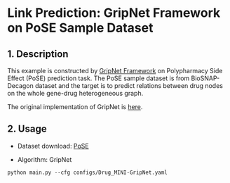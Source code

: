 # Link Prediction: GripNet Framework on PoSE Sample Dataset

## 1. Description
This example is constructed by [GripNet Framework](https://arxiv.org/abs/2010.15914) on Polypharmacy Side Effect (PoSE) prediction task. The PoSE sample dataset is from BioSNAP-Decagon dataset and the target is to predict relations between drug nodes on the whole gene-drug heterogeneous graph.

The original implementation of GripNet is [here](https://github.com/NYXFLOWER/GripNet.git).

## 2. Usage
* Dataset download: [PoSE](https://github.com/pykale/data/tree/main/graph_data)

* Algorithm: GripNet

`python main.py --cfg configs/Drug_MINI-GripNet.yaml`
